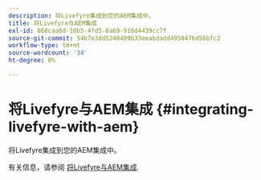 ```yaml
---
description: 将Livefyre集成到您的AEM集成中。
title: 将Livefyre与AEM集成
exl-id: 868caa6d-10b5-4fd5-8a69-916d4439cc7f
source-git-commit: 54b7e3dd5240409b33eeabdadd4950476d56bfc2
workflow-type: tm+mt
source-wordcount: '34'
ht-degree: 0%

---
```


# 将Livefyre与AEM集成 {#integrating-livefyre-with-aem}

将Livefyre集成到您的AEM集成中。

有关信息，请参阅 [将Livefyre与AEM集成](https://experienceleague.adobe.com/docs/experience-manager-65/administering/integration/livefyre.html).
